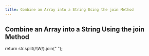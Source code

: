 ```yaml
---
title: Combine an Array into a String Using the join Method
---
```

## Combine an Array into a String Using the join Method


return str.split(/\W/).join(" ");
